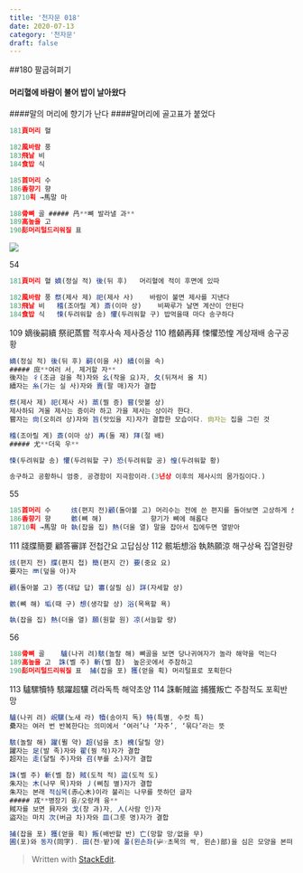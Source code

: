 ```yaml
---
title: '천자문 018'
date: 2020-07-13
category: '천자문'
draft: false
---
```

##180  팔굽혀펴기
 #### 머리혈에 바람이 불어 밥이 날아왔다
####말의 머리에 향기가 난다
####말머리에  골고표가 붙었다

```js
181頁머리 혈

182風바람 풍
183飛날 비
184食밥 식

185首머리 수
186香향기 향
18710획 →馬말 마

188骨뼈 골 ##### 冎**뼈 발라낼 과**
189高높을 고
190髟머리털드리워질 표

```
![](https://i.ibb.co/Y3cw2nN/Screen-Shot-2020-07-13-at-12-05-05-PM.png)


54
```js
181頁머리 혈 嫡(정실 적) 後(뒤 후)   머리혈에 적이 후면에 있따

182風바람 풍 祭(제사 제) 祀(제사 사)    바람이 불면 제사를 지낸다
183飛날 비   稽(조아릴 계) 斎(이마 상)    비짜루가 날면 계산이 안된다
184食밥 식   悚(두려워할 송) 懼(두려워할 구) 밥먹을때 마다 송구하다
```
109 嫡後嗣續 祭祀蒸嘗 적후사속 제사증상
110 稽顙再拜 悚懼恐惶 계상재배 송구공황
```js
嫡(정실 적) 後(뒤 후) 嗣(이을 사) 續(이을 속)
##### 庶**여러 서, 제거할 자**
後자는 彳(조금 걸을 척)자와 幺(작을 요)자, 夂(뒤져서 올 치)
續자는 糸(가는 실 사)자와 賣(팔 매)자가 결합

祭(제사 제) 祀(제사 사) 蒸(찔 증) 嘗(맛볼 상)
제사하되 겨울 제사는 증이라 하고 가을 제사는 상이라 한다.
嘗자는 尙(오히려 상)자와 旨(맛있을 지)자가 결합한 모습이다. 尙자는 집을 그린 것

稽(조아릴 계) 斎(이마 상) 再(둘 재) 拜(절 배)
##### 尤**더욱 우**

悚(두려워할 송) 懼(두려워할 구) 恐(두려워할 공) 惶(두려워할 황)

송구하고 공황하니 엄중, 공경함이 지극함이라.(3년상 이후의 제사시의 몸가짐이다.)
```
55
```js
185首머리 수     烗(편지 전)顧(돌아볼 고) 머리수는 전에 쓴 편지를 돌아보면 고상하게 쓰여있다
186香향기 향     骸(뼈 해)            향기가 뼈에 해롭다
18710획 →馬말 마 執(잡을 집) 熱(더울 열) 말을 잡아서 집에두면 열받아
```
111 牋牒簡要 顧答審詳 전첩간요 고답심상
112 骸垢想浴 執熱願涼 해구상욕 집열원량

```js
烗(편지 전) 牒(편지 첩) 簡(편지 간) 要(중요 요)
要자는 襾(덮을 아)자

顧(돌아볼 고) 答(대답 답) 審(살필 심) 詳(자세할 상)

骸(뼈 해) 垢(때 구) 想(생각할 상) 浴(목욕할 욕)

執(잡을 집) 熱(더울 열) 願(원할 원) 凉(서늘할 량)


```
56
```js
188骨뼈 골    驢(나귀 려)駭(놀랄 해) 뼈골을 보면 당나귀여자가 놀라 해약을 먹는다
189高높을 고  誅(벨 주) 斬(벨 참)  높은곳에서 주참하고
190髟머리털드리워질 표  捕(잡을 포) 獲(얻을 획) 머리털표로 포획한다
``` 
113 驢騾犢特 駭躍超驤 려라독특 해약초양
114 誅斬賊盜 捕獲叛亡  주참적도 포획반망
```js
驢(나귀 려) 岲騾(노새 라) 犢(송아지 독) 特(특별, 수컷 특)
纍자는 여러 번 반복한다는 의미에서 ‘여러’나 ‘자주’, ‘묶다’라는 뜻

駭(놀랄 해) 躍(뛸 약) 超(넘을 초) 槐(달릴 양)
躍자는 足(발 족)자와 翟(꿩 적)자가 결합
超자는 走(달릴 주)자와 召(부를 소)자가 결합

誅(벨 주) 斬(벨 참) 賊(도적 적) 盜(도적 도)
朱자는 木(나무 목)자와 丿(삐침 별)자가 결합
朱자는 본래 적심목(赤心木)이라 불리는 나무를 뜻하던 글자
##### 戎**병장기 융/오랑캐 융**
賊자를 보면 貝자와 戈(창 과)자, 人(사람 인)자
盜자는 마치 次(버금 차)자와 皿(그릇 명)자가 결합

捕(잡을 포) 獲(얻을 획) 叛(배반할 반) 亡(망할 망/없을 무)
圃(포)와 동자(同字). 田(전☞밭)에 풀(왼손좌(屮☞초목의 싹, 왼손)部)을 심은 모양을 본떠 「채소밭」을 뜻함.
```
> Written with [StackEdit](https://stackedit.io/).
<!--stackedit_data:
eyJoaXN0b3J5IjpbLTgzNTIyNjA3Nyw0MDI1MTkyMjIsMTU3Nj
Q3NTMzMywtMTU5ODMyOTUwNiwxMzUzMDI3MzA3LDExOTAwNDUx
MDgsLTc3OTk3ODQ0NCwtMjEyMDYwOTk2MSwtODM3ODc5MTUzLC
0xNjY4MTk3NDI1LC00MjgwMzM1MTYsMTM5NDQzOTE5LC0xNTI2
NTU5MjA4LC0xNzEyODA2ODQ1LC0xMzAwNTMyNzYyLC02OTk4MT
MxNTMsNzE1OTY3OTM0LDM0ODYxNDExNCwzNjgyNDMzMzQsODIw
NjQ0MjYyXX0=
-->